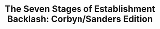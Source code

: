 ---
categories: ['politics', 'articles', 'all_articles']
provider_display: "theintercept.com"
provider_name: "theintercept.com"
favicon_url: "http://theintercept.com/favicon.ico"
title: "The Seven Stages of Establishment Backlash: Corbyn/Sanders Edition"
published: "2016-01-21"
source: https://theintercept.com/2016/01/21/the-seven-stages-of-establishment-backlash-corbynsanders-edition/
thumbnail: https://prod01-cdn05.cdn.firstlook.org/wp-uploads/sites/1/2016/01/AP_3669055711781-feature-hero.jpg
---